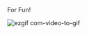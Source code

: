 For Fun!

![ezgif com-video-to-gif](https://user-images.githubusercontent.com/45709768/69209958-118b2200-0b0e-11ea-8964-63d452c9ce1a.gif)
